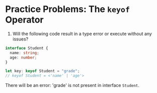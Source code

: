 # Practice Problems: The `keyof` Operator

1. Will the following code result in a type error or execute without any issues?

```ts
interface Student {
  name: string;
  age: number;
}

let key: keyof Student = "grade";
// keyof Student = <'name' | 'age'>
```

There will be an error: 'grade' is not present in interface `Student`.
